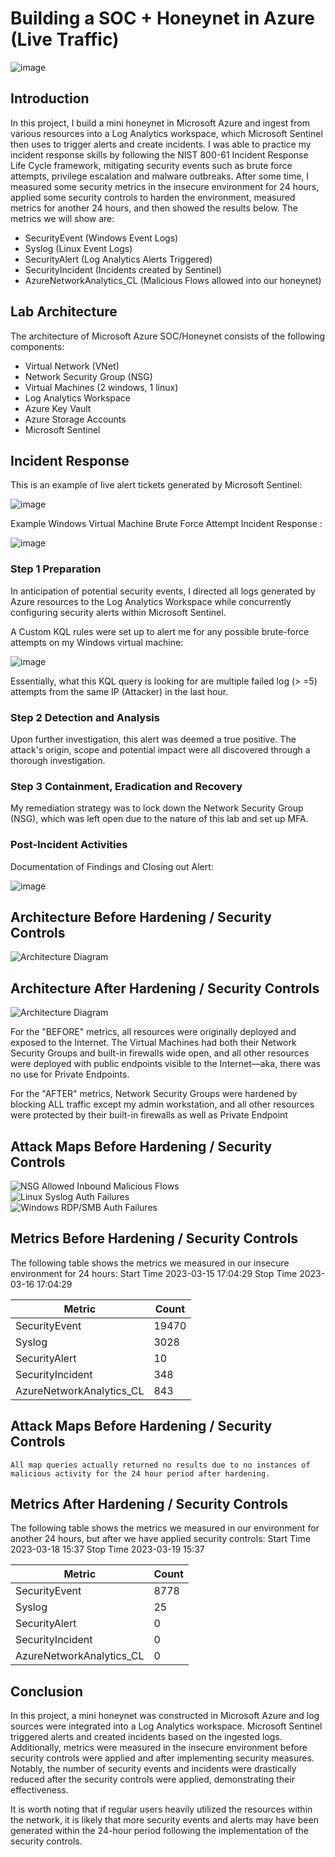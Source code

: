 # Building a SOC + Honeynet in Azure (Live Traffic)
![image](https://github.com/Dante2141/Microsoft-Azure-SOC-Lab/assets/168911151/fe3b8377-dbc2-49da-a5d5-b638e4d5a5eb)


## Introduction

In this project, I build a mini honeynet in Microsoft Azure and ingest from various resources into a Log Analytics workspace, which Microsoft Sentinel then uses to trigger alerts and create incidents. I was able to practice my incident response skills by following   the NIST 800-61 Incident Response Life Cycle framework, mitigating security events such as brute force attempts, privilege escalation and malware outbreaks. After some time, I measured some security metrics in the insecure environment for 24 hours, applied some security controls to harden the environment, measured metrics for another 24 hours, and then showed the results below. The metrics we will show are:

- SecurityEvent (Windows Event Logs)
- Syslog (Linux Event Logs)
- SecurityAlert (Log Analytics Alerts Triggered)
- SecurityIncident (Incidents created by Sentinel)
- AzureNetworkAnalytics_CL (Malicious Flows allowed into our honeynet)

## Lab Architecture
The architecture of Microsoft Azure SOC/Honeynet consists of the following components:

- Virtual Network (VNet)
- Network Security Group (NSG)
- Virtual Machines (2 windows, 1 linux)
- Log Analytics Workspace
- Azure Key Vault
- Azure Storage Accounts
- Microsoft Sentinel

## Incident Response 
This is an example of live alert tickets generated by Microsoft Sentinel: 

![image](https://github.com/Dante2141/Microsoft-Azure-SOC-Lab/assets/168911151/6e649aa0-8055-4b73-b10c-bc1deb94890f)


Example  Windows Virtual Machine Brute Force Attempt Incident Response :

![image](https://github.com/Dante2141/Microsoft-Azure-SOC-Lab/assets/168911151/1b06e0b3-cc83-4a32-a4cd-f7986b2e8c06)


### Step 1 Preparation

In anticipation of potential security events, I directed all logs generated by Azure resources to the Log Analytics Workspace while concurrently configuring security alerts within Microsoft Sentinel.


A Custom KQL rules were set up to alert me for any possible brute-force attempts on my Windows virtual machine: 

![image](https://github.com/Dante2141/Microsoft-Azure-SOC-Lab/assets/168911151/b2f1690a-ce57-4417-8794-9d6e551e7bf5)

Essentially, what this KQL query is looking for are multiple failed log (> =5)  attempts from the same IP (Attacker) in the last hour. 


### Step 2 Detection and Analysis 

Upon further investigation, this alert was deemed a true positive.
The attack's origin, scope and potential impact were all discovered through a thorough investigation. 

### Step 3 Containment, Eradication and Recovery 

My remediation strategy was to lock down the Network Security Group (NSG), which was left open due to the nature of this lab and set up MFA.

### Post-Incident Activities 

Documentation of Findings and Closing out Alert: 

![image](https://github.com/Dante2141/Microsoft-Azure-SOC-Lab/assets/168911151/7504a7fe-4c57-4160-9879-7caf47393a8d)



  

## Architecture Before Hardening / Security Controls
![Architecture Diagram](https://i.imgur.com/aBDwnKb.jpg)

## Architecture After Hardening / Security Controls
![Architecture Diagram](https://i.imgur.com/YQNa9Pp.jpg)


For the "BEFORE" metrics, all resources were originally deployed and exposed to the Internet. The Virtual Machines had both their Network Security Groups and built-in firewalls wide open, and all other resources were deployed with public endpoints visible to the Internet—aka, there was no use for Private Endpoints.

For the "AFTER" metrics, Network Security Groups were hardened by blocking ALL traffic except my admin workstation, and all other resources were protected by their built-in firewalls as well as Private Endpoint

## Attack Maps Before Hardening / Security Controls
![NSG Allowed Inbound Malicious Flows](https://i.imgur.com/1qvswSX.png)<br>
![Linux Syslog Auth Failures](https://i.imgur.com/G1YgZt6.png)<br>
![Windows RDP/SMB Auth Failures](https://i.imgur.com/ESr9Dlv.png)<br>

## Metrics Before Hardening / Security Controls

The following table shows the metrics we measured in our insecure environment for 24 hours:
Start Time 2023-03-15 17:04:29
Stop Time 2023-03-16 17:04:29

| Metric                   | Count
| ------------------------ | -----
| SecurityEvent            | 19470
| Syslog                   | 3028
| SecurityAlert            | 10
| SecurityIncident         | 348
| AzureNetworkAnalytics_CL | 843

## Attack Maps Before Hardening / Security Controls

```All map queries actually returned no results due to no instances of malicious activity for the 24 hour period after hardening.```

## Metrics After Hardening / Security Controls

The following table shows the metrics we measured in our environment for another 24 hours, but after we have applied security controls:
Start Time 2023-03-18 15:37
Stop Time	2023-03-19 15:37

| Metric                   | Count
| ------------------------ | -----
| SecurityEvent            | 8778
| Syslog                   | 25
| SecurityAlert            | 0
| SecurityIncident         | 0
| AzureNetworkAnalytics_CL | 0

## Conclusion

In this project, a mini honeynet was constructed in Microsoft Azure and log sources were integrated into a Log Analytics workspace. Microsoft Sentinel triggered alerts and created incidents based on the ingested logs. Additionally, metrics were measured in the insecure environment before security controls were applied and after implementing security measures. Notably, the number of security events and incidents were drastically reduced after the security controls were applied, demonstrating their effectiveness.

It is worth noting that if regular users heavily utilized the resources within the network, it is likely that more security events and alerts may have been generated within the 24-hour period following the implementation of the security controls.
